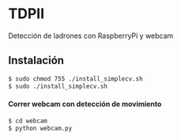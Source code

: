 # TDPII
Detección de ladrones con RaspberryPi y webcam

## Instalación

``` sh
$ sudo chmod 755 ./install_simplecv.sh
$ sudo ./install_simplecv.sh
``` 


#### Correr webcam con detección de movimiento

``` sh
$ cd webcam
$ python webcam.py
``` 